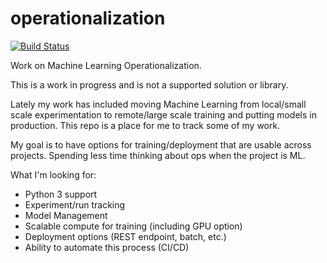 # operationalization

[![Build Status](https://dev.azure.com/hakrager/MLDevOps/_apis/build/status/palindromed.operationalization?branchName=master)](https://dev.azure.com/hakrager/MLDevOps/_build/latest?definitionId=1&branchName=master)

Work on Machine Learning Operationalization.

This is a work in progress and is not a supported solution or library.

Lately my work has included moving Machine Learning from local/small scale experimentation to remote/large scale training and putting models in production. This repo is a place for me to track some of my work. 

My goal is to have options for training/deployment that are usable across projects. Spending less time thinking about ops when the project is ML.

What I'm looking for:

* Python 3 support
* Experiment/run tracking
* Model Management
* Scalable compute for training (including GPU option)
* Deployment options (REST endpoint, batch, etc.)
* Ability to automate this process (CI/CD)
